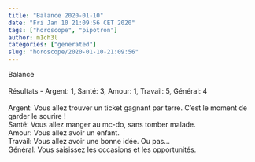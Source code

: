 ```yaml
---
title: "Balance 2020-01-10"
date: "Fri Jan 10 21:09:56 CET 2020"
tags: ["horoscope", "pipotron"]
author: m1ch3l
categories: ["generated"]
slug: "horoscope/2020-01-10-21:09:56"
---
```


Balance<br>
<br>
Résultats - Argent: 1, Santé: 3, Amour: 1, Travail: 5, Général: 4<br>
<br>
Argent:  Vous allez trouver un ticket gagnant par terre. C’est le moment de garder le sourire !<br>
Santé:   Vous allez manger au mc-do, sans tomber malade. <br>
Amour:   Vous allez avoir un enfant. <br>
Travail: Vous allez avoir une bonne idée. Ou pas...<br>
Général: Vous saisissez les occasions et les opportunités.<br>
